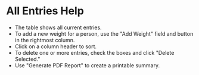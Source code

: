 # All Entries Help

- The table shows all current entries.
- To add a new weight for a person, use the "Add Weight" field and button in the rightmost column.
- Click on a column header to sort.
- To delete one or more entries, check the boxes and click "Delete Selected."
- Use "Generate PDF Report" to create a printable summary.
